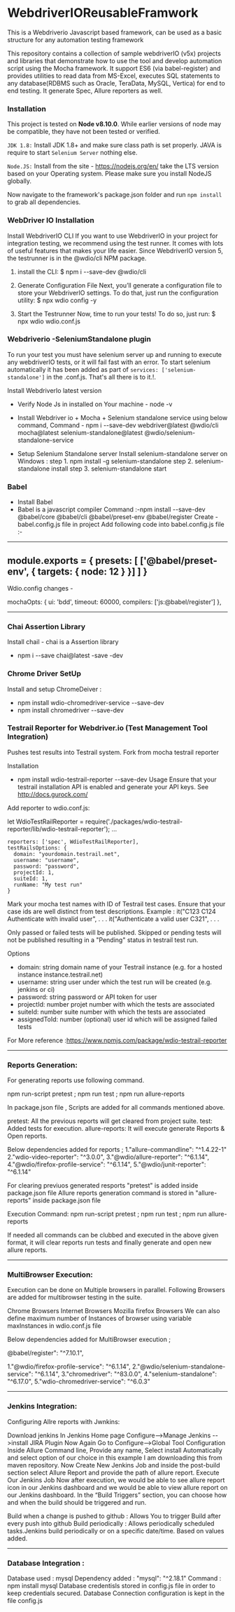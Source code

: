 # WebdriverIOReusableFramwork
This is a Webdriverio Javascript based framework, can be used as a basic structure for any automation testing framework

This repository contains a collection of sample webdriverIO (v5x) projects and libraries that demonstrate how to use the tool and develop automation script using the Mocha framework. It support ES6 (via babel-register) and provides utilities to read data from MS-Excel, executes SQL statements to any database(RDBMS such as Oracle, TeraData, MySQL, Vertica) for end to end testing. It generate Spec, Allure reporters as well.

### Installation
This project is tested on **Node v8.10.0**.  While earlier versions of node may be compatible, they have not been tested or verified.

`JDK 1.8:` Install JDK 1.8+ and make sure class path is set properly. JAVA is require to start `Selenium Server` nothing else.

`Node.JS:` Install  from the site - https://nodejs.org/en/  take the LTS version based on your Operating system. Please make sure you install NodeJS globally.

Now navigate to the framework's package.json folder and run `npm install` to grab all dependencies.

### WebDriver IO Installation
Install WebdriverIO CLI
If you want to use WebdriverIO in your project for integration testing, we recommend using the test runner. It comes with lots of useful features that makes your life easier.
Since WebdriverIO version 5, the testrunner is in the @wdio/cli NPM package.
1. install the CLI:
                $ npm i --save-dev @wdio/cli

2. Generate Configuration File
Next, you’ll generate a configuration file to store your WebdriverIO settings.
To do that, just run the configuration utility:
$ npx wdio config -y

3. Start the Testrunner
Now, time to run your tests!
To do so, just run:
$ npx wdio wdio.conf.js

### Webdriverio -SeleniumStandalone plugin 

  To run your test you must have selenium  server up and running to execute any webdriverIO tests, or it will fail fast with an error. To start selenium automatically it has been added as part of `services: ['selenium-standalone']` in the .conf.js.  That's all there is to it.!.
  
 Install WebdriverIo latest version 
- Verify Node Js in installed on Your machine - node -v
- Install Webdriver io + Mocha + Selenium standalone service using below command,
 Command - npm i --save-dev webdriver@latest @wdio/cli mocha@latest selenium-standalone@latest @wdio/selenium-standalone-service

 - Setup Selenium Standalone server 
    Install selenium-standalone server on Windows :
        step 1. npm install -g selenium-standalone
        step 2. selenium-standalone install
        step 3. selenium-standalone start

### Babel
- Install Babel 
- Babel is a javascript compiler
Command :-npm install --save-dev @babel/core @babel/cli @babel/preset-env @babel/register
Create - babel.config.js file in project 
Add following code into babel.config.js file :-
---------------------------------------
module.exports = {
    presets: [
        ['@babel/preset-env', {
            targets: {
                node: 12
            }
        }]
    ]
}
----------------------------------------
Wdio.config changes -

 mochaOpts: {
        ui: 'bdd',
        timeout: 60000,
        compilers: ['js:@babel/register']
    },
	
----------------------------------

### Chai Assertion Library
Install chail - chai is a Assertion library
- npm i --save chai@latest -save -dev

### Chrome Driver SetUp
Install and setup ChromeDeiver :
- npm install wdio-chromedriver-service --save-dev
- npm install chromedriver --save-dev


### Testrail Reporter for Webdriver.io (Test Management Tool Integration)
Pushes test results into Testrail system. Fork from mocha testrail reporter

Installation
- npm install wdio-testrail-reporter --save-dev
Usage
Ensure that your testrail installation API is enabled and generate your API keys. See http://docs.gurock.com/

Add reporter to wdio.conf.js:

let WdioTestRailReporter = require('./packages/wdio-testrail-reporter/lib/wdio-testrail-reporter'); 
...
 
    reporters: ['spec', WdioTestRailReporter],
    testRailsOptions: {
      domain: "yourdomain.testrail.net",
      username: "username",
      password: "password",
      projectId: 1,
      suiteId: 1,
      runName: "My test run"
    }

Mark your mocha test names with ID of Testrail test cases. Ensure that your case ids are well distinct from test descriptions.
Example :
    it("C123 C124 Authenticate with invalid user", . . .
    it("Authenticate a valid user C321", . . .

Only passed or failed tests will be published. Skipped or pending tests will not be published resulting in a "Pending" status in testrail test run.

Options
- domain: string domain name of your Testrail instance (e.g. for a hosted instance instance.testrail.net)
- username: string user under which the test run will be created (e.g. jenkins or ci)
- password: string password or API token for user
- projectId: number projet number with which the tests are associated
- suiteId: number suite number with which the tests are associated
- assignedToId: number (optional) user id which will be assigned failed tests

For More reference :https://www.npmjs.com/package/wdio-testrail-reporter

----------------------------------

### Reports Generation:

For generating reports use following command.

npm run-script pretest ; npm run test ; npm run allure-reports

In package.json file , Scripts are added for all commands mentioned above.

pretest: All the previous reports will get cleared from project suite. test: Added tests for execution. allure-reports: It will execute generate Reports & Open reports.

Below dependencies added for reports ; 
1."allure-commandline": "^1.4.22-1" 
2."wdio-video-reporter": "^3.0.0", 
3."@wdio/allure-reporter": "^6.1.14", 
4."@wdio/firefox-profile-service": "^6.1.14", 
5."@wdio/junit-reporter": "^6.1.14"

For clearing previuos generated resports "pretest" is added inside package.json file 
Allure reports generation command is stored in "allure-reports" inside package.json file 

Execution Command: npm run-script pretest ; npm run test ; npm run allure-reports

If needed all commands can be clubbed and executed in the above given format, it will clear reports run tests and finally generate and open new allure reports.

----------------------------------

### MultiBrowser Execution:

Execution can be done on Multiple browsers in parallel. Following Browsers are added for multibrowser testing in the suite.

Chrome Browsers
Internet Browsers
Mozilla firefox Browsers
We can also define maximum number of Instances of browser using variable maxInstances in wdio.conf.js file

Below dependencies added for MultiBrowser execution ;

@babel/register": "^7.10.1",

1."@wdio/firefox-profile-service": "^6.1.14",
2."@wdio/selenium-standalone-service": "^6.1.14",
3."chromedriver": "^83.0.0", 
4."selenium-standalone": "^6.17.0", 
5."wdio-chromedriver-service": "^6.0.3"

----------------------------------

### Jenkins Integration:

Configuring Allre reports with Jwnkins:

Download jenkins
In Jenkins Home page Configure-->Manage Jenkins -->install JIRA Plugin
Now Again Go to Configure-->Global Tool Configuration
Inside Allure Command line, Provide any name, Select install Automatically and select option of our choice in this example I am downloading this from maven repository.
Now Create New Jenkins Job and inside the post-build section select Allure Report and provide the path of allure report.
Execute Our Jenkins Job
Now after execution, we would be able to see allure report icon in our Jenkins dashboard and we would be able to view allure report on our Jenkins dashboard.
In the “Build Triggers” section, you can choose how and when the build should be triggered and run.

Build when a change is pushed to github : Allows You to trigger Build after every push into github
Build periodically : Allows periodically scheduled tasks.Jenkins build periodically or on a specific date/time. Based on values added.

----------------------------------

### Database Integration :

Database used : mysql Dependency added : "mysql": "^2.18.1" 
Command : npm install mysql
Database credentisls stored in config.js file in order to keep credentials secured.
Database Connection configuration is kept in the file config.js

